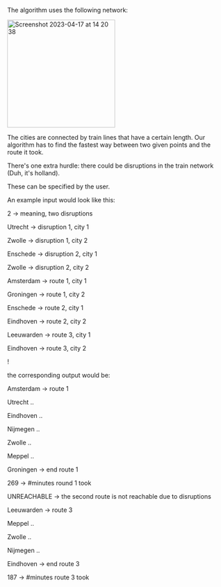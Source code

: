 The algorithm uses the following network:

<img width="248" alt="Screenshot 2023-04-17 at 14 20 38" src="https://user-images.githubusercontent.com/96784667/232482302-d70a4971-54ce-4551-80a7-a347acb519d9.png">

The cities are connected by train lines that have a certain length. Our algorithm has to find the fastest way between two given points and the route it took. 

There's one extra hurdle: there could be disruptions in the train network (Duh, it's holland). 

These can be specified by the user.

An example input would look like this:


2           -> meaning, two disruptions 

Utrecht     -> disruption 1, city 1

Zwolle      -> disruption 1, city 2

Enschede    -> disruption 2, city 1

Zwolle      -> disruption 2, city 2

Amsterdam   -> route 1, city 1

Groningen   -> route 1, city 2

Enschede    -> route 2, city 1

Eindhoven   -> route 2, city 2

Leeuwarden  -> route 3, city 1

Eindhoven   -> route 3, city 2

!


the corresponding output would be:


Amsterdam   -> route 1

Utrecht     ..

Eindhoven   ..

Nijmegen    ..

Zwolle      ..

Meppel      ..

Groningen   -> end route 1

269         -> #minutes round 1 took

UNREACHABLE -> the second route is not reachable due to disruptions

Leeuwarden  -> route 3 

Meppel      ..

Zwolle      ..

Nijmegen    ..

Eindhoven   -> end route 3

187         -> #minutes route 3 took



